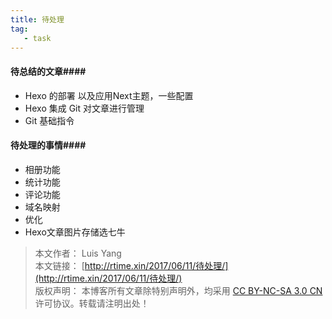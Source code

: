 ```yaml
---
title: 待处理
tag:
   - task
---
```


#### 待总结的文章####
- Hexo 的部署 以及应用Next主题，一些配置
- Hexo 集成 Git 对文章进行管理
- Git 基础指令


#### 待处理的事情####
- 相册功能
- 统计功能
- 评论功能
- 域名映射
- 优化
- Hexo文章图片存储选七牛

> 本文作者： Luis Yang    
>本文链接： [http://rtime.xin/2017/06/11/待处理/](http://rtime.xin/2017/06/11/待处理/)    
>版权声明： 本博客所有文章除特别声明外，均采用 [CC BY-NC-SA 3.0 CN](http://creativecommons.org/licenses/by-nc-sa/3.0/cn/) 许可协议。转载请注明出处！   